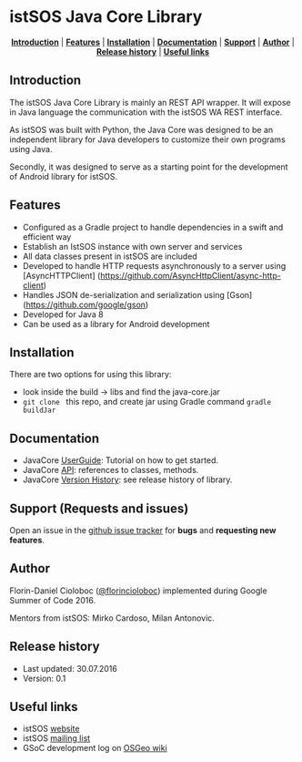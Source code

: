 # istSOS Java Core Library


<p align="center">
<b><a href="#introduction">Introduction</a></b>
|
<b><a href="#features">Features</a></b>
|
<b><a href="#installation">Installation</a></b>
|
<b><a href="#documentation">Documentation</a></b>
|
<b><a href="#support">Support</a></b>
|
<b><a href="#author">Author</a></b>
|
<b><a href="#release history">Release history</a></b>
|
<b><a href="#useful links">Useful links</a></b>
</p>


## Introduction


The istSOS Java Core Library is mainly an REST API wrapper. It will expose in Java language the communication with the istSOS WA REST interface.

As istSOS was built with Python, the Java Core was designed to be an independent library for Java developers to customize their own programs using Java. 

Secondly, it was designed to serve as a starting point for the development of Android library for istSOS.

## Features

* Configured as a Gradle project to handle dependencies in a swift and efficient way
* Establish an IstSOS instance with own server and services
* All data classes present in istSOS are included
* Developed to handle HTTP requests asynchronously to a server using [AsyncHTTPClient] (https://github.com/AsyncHttpClient/async-http-client)
* Handles JSON de-serialization and serialization using [Gson] (https://github.com/google/gson)
* Developed for Java 8
* Can be used as a library for Android development

## Installation

There are two options for using this library:
* look inside the build -> libs and find the java-core.jar
* `git clone ` this repo, and create jar using Gradle command `gradle buildJar`

## Documentation

* JavaCore [UserGuide](https://github.com/masterflorin/java-core/blob/master/UserGuide.md): Tutorial on how to get started.
* JavaCore [API](https://github.com/masterflorin/java-core/wiki): references to classes, methods.
* JavaCore [Version History](https://github.com/masterflorin/java-core/blob/master/VERSION.md): see release history of library.

## Support (Requests and issues)

Open an issue in the [github issue tracker](https://github.com/masterflorin/java-core/issues) for **bugs** and **requesting new features**.

## Author

Florin-Daniel Cioloboc ([@florincioloboc](https://twitter.com/florincioloboc)) implemented during Google Summer of Code 2016.

Mentors from istSOS: Mirko Cardoso, Milan Antonovic.

## Release history

* Last updated: 30.07.2016
* Version: 0.1

## Useful links

* istSOS [website](http://istsos.org/)
* istSOS [mailing list](https://groups.google.com/forum/#!forum/istsos)
* GSoC development log on [OSGeo wiki](https://wiki.osgeo.org/wiki/Android_istSOS)